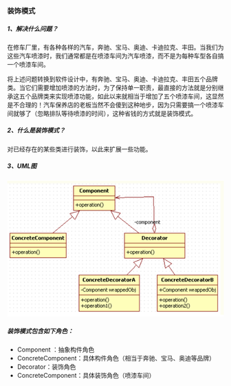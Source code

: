 ### 装饰模式

##### 1、解决什么问题？

在修车厂里，有各种各样的汽车，奔驰、宝马、奥迪、卡迪拉克、丰田。当我们为这些汽车喷漆时，我们通常都是在喷漆车间为汽车喷漆，而不是为每种车型各自搞一个喷漆车间。

将上述问题转换到软件设计中，有奔驰、宝马、奥迪、卡迪拉克、丰田五个品牌类。当它们需要增加喷漆的方法时，为了保持单一职责，最直接的方法就是分别继承这五个品牌类来实现喷漆功能，如此以来就相当于增加了五个喷漆车间，这显然是不合理的！汽车保养店的老板当然不会傻到这种地步，因为只需要搞一个喷漆车间就够了（忽略排队等待喷漆的时间），这种省钱的方式就是装饰模式。

##### 2、什么是装饰模式？

对已经存在的某些类进行装饰，以此来扩展一些功能。

##### 3、UML图

![](/assets/装饰模式UML图.png)

##### 装饰模式包含如下角色：

* Component ：抽象构件角色
* ConcreteComponent：具体构件角色（相当于奔驰、宝马、奥迪等品牌）
* Decorator：装饰角色
* ConcreteComponent：具体装饰角色（喷漆车间）



